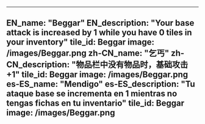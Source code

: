 ---

EN_name: "Beggar"
EN_description: "Your base attack is increased by 1 while you have 0 tiles in your inventory"
tile_id: Beggar
image: /images/Beggar.png
zh-CN_name: "乞丐"
zh-CN_description: "物品栏中没有物品时，基础攻击+1"
tile_id: Beggar
image: /images/Beggar.png
es-ES_name: "Mendigo"
es-ES_description: "Tu ataque base se incrementa en 1 mientras no tengas fichas en tu inventario"
tile_id: Beggar
image: /images/Beggar.png
---